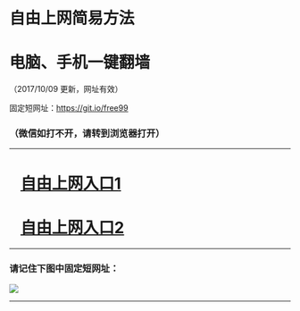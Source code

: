 ﻿# 自由上网简易方法

# 电脑、手机一键翻墙

（2017/10/09 更新，网址有效）

固定短网址：https://git.io/free99

### （微信如打不开，请转到浏览器打开）


***





# &nbsp;&nbsp; <a href="http://ft2670230577.fwq-tz-1001.info/fwqtz01.html?t=100900117330 " target="_blank">自由上网入口1</a>
# &nbsp;&nbsp; <a href="http://ft2468116126.fwq-tz-1002.info/fwqtz02.html?t=100900115779 " target="_blank">自由上网入口2</a>
***

### 请记住下图中固定短网址：

<img src="https://s3-us-west-2.amazonaws.com/fwq-1001/yjfq-20170905okok.png" /> 


***

